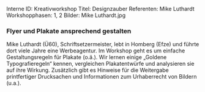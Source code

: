 Interne ID: Kreativworkshop
Titel: Designzauber
Referenten: Mike Luthardt
Workshopphasen: 1, 2
Bilder: Mike Luthardt.jpg

### Flyer und Plakate ansprechend gestalten

Mike Luthardt (Ü60), Schriftsetzermeister, lebt in Homberg (Efze) und führte dort viele Jahre eine Werbeagentur. Im Workshop geht es um einfache Gestaltungsregeln für Plakate (o.ä.). Wir lernen einige „Goldene Typografieregeln“ kennen, vergleichen Plakatentwürfe und analysieren sie auf ihre Wirkung. Zusätzlich gibt es Hinweise für die Weitergabe printfertiger Drucksachen und Informationen zum Urhaberrecht von Bildern (u.a.).
